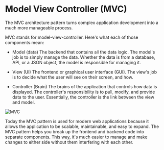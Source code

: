 # Model View Controller (MVC)

The MVC architecture pattern turns complex application development into a much more manageable process.

MVC stands for model-view-controller. Here's what each of those components mean:

* Model (data)
  The backend that contains all the data logic. The model's job is to simply manage the data. Whether the data is from a database, API, or a JSON object, the model is responsible for managing it.

* View (UI) 
The frontend or graphical user interface (GUI). The view's job is to decide what the user will see on their screen, and how.

* Controller (Brain)
The brains of the application that controls how data is displayed. The controller's responsibility is to pull, modify, and provide data to the user. Essentially, the controller is the link between the view and model.



![MVC](https://josuneha.github.io/JDBC/images/MVC_figure.png)

Today the MVC pattern is used for modern web applications because it allows the application to be scalable, maintainable, and easy to expand. The MVC pattern helps you break up the frontend and backend code into separate components. This way, it's much easier to manage and make changes to either side without them interfering with each other.


